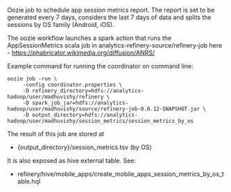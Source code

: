 Oozie job to schedule app session metrics report. The report is
set to be generated every 7 days, considers the last 7 days of data
and splits the sessions by OS family (Android, iOS).

The oozie workflow launches a spark action that runs the
AppSessionMetrics scala job in analytics-refinery-source/refinery-job here -
https://phabricator.wikimedia.org/diffusion/ANRS/

Example command for running the coordinator on command line:

    oozie job -run \
         -config coordinator.properties \
         -D refinery_directory=hdfs://analytics-hadoop/user/madhuvishy/refinery \
         -D spark_job_jar=hdfs://analytics-hadoop/user/madhuvishy/source/refinery-job-0.0.12-SNAPSHOT.jar \
         -D output_directory=hdfs://analytics-hadoop/user/madhuvishy/session_metrics/session_metrics_by_os

The result of this job are stored at

- {output_directory}/session_metrics.tsv (by OS)

It is also exposed as hive external table. See:

- refinery/hive/mobile_apps/create_mobile_apps_session_metrics_by_os_table.hql
